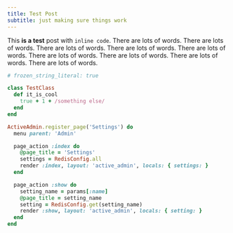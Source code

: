 ```yaml
---
title: Test Post
subtitle: just making sure things work
---
```


This **is a test** post with `inline code`.
There are lots of words.
There are lots of words.
There are lots of words.
There are lots of words.
There are lots of words.
There are lots of words.
There are lots of words.
There are lots of words.
There are lots of words.

```rb
# frozen_string_literal: true

class TestClass
  def it_is_cool
    true + 1 + /something else/
  end
end

ActiveAdmin.register_page('Settings') do
  menu parent: 'Admin'

  page_action :index do
    @page_title = 'Settings'
    settings = RedisConfig.all
    render :index, layout: 'active_admin', locals: { settings: }
  end

  page_action :show do
    setting_name = params[:name]
    @page_title = setting_name
    setting = RedisConfig.get(setting_name)
    render :show, layout: 'active_admin', locals: { setting: }
  end
end
```
